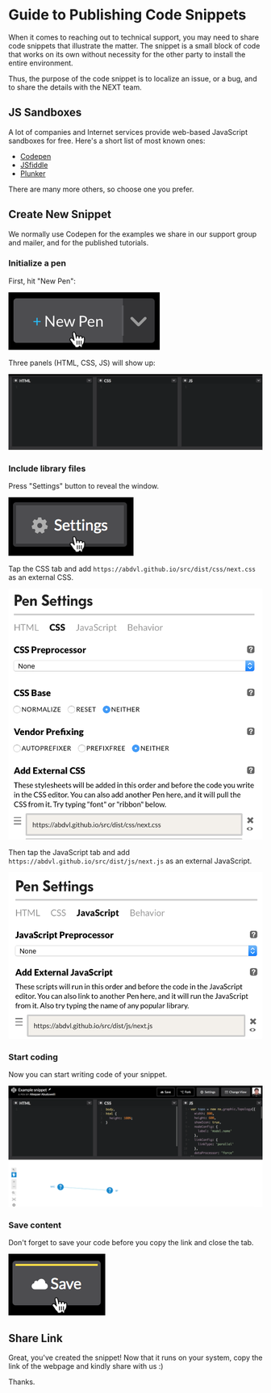 # Guide to Publishing Code Snippets

When it comes to reaching out to technical support, you may need to share code snippets that illustrate the matter. The snippet is a small block of code that works on its own without necessity for the other party to install the entire environment.

Thus, the purpose of the code snippet is to localize an issue, or a bug, and to share the details with the NEXT team.

## JS Sandboxes
A lot of companies and Internet services provide web-based JavaScript sandboxes for free. Here's a short list of most known ones:

* [Codepen](http://codepen.io)
* [JSfiddle](https://jsfiddle.net)
* [Plunker](http://plnkr.co)

There are many more others, so choose one you prefer. 

## Create New Snippet
We normally use Codepen for the examples we share in our support group and mailer, and for the published tutorials.

### Initialize a pen
First, hit "New Pen":

![](../images/code-snippet-publishing-guide/new-pen.png)

Three panels (HTML, CSS, JS) will show up:

![](../images/code-snippet-publishing-guide/codepen-panels.png)

### Include library files
Press "Settings" button to reveal the window.

![](../images/code-snippet-publishing-guide/press-settings.png)

Tap the CSS tab and add ```https://abdvl.github.io/src/dist/css/next.css``` as an external CSS.

![](../images/code-snippet-publishing-guide/external-css.png)

Then tap the JavaScript tab and add ```https://abdvl.github.io/src/dist/js/next.js``` as an external JavaScript.

![](../images/code-snippet-publishing-guide/external-js.png)

### Start coding
Now you can start writing code of your snippet.

![](../images/code-snippet-publishing-guide/result.png)

### Save content
Don't forget to save your code before you copy the link and close the tab.

![](../images/code-snippet-publishing-guide/save-pen.png)

## Share Link
Great, you've created the snippet! Now that it runs on your system, copy the link of the webpage and kindly share with us :)

Thanks.